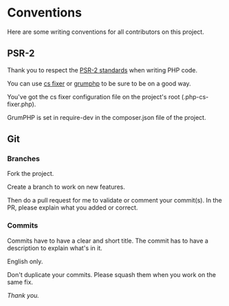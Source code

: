 # Conventions

Here are some writing conventions for all contributors on this project.

## PSR-2
Thank you to respect the [PSR-2 standards](https://www.php-fig.org/psr/psr-2) when writing PHP code.

You can use [cs fixer](https://github.com/FriendsOfPHP/PHP-CS-Fixer) or [grumphp](https://github.com/phpro/grumphp) to be sure to be on a good way.

You've got the cs fixer configuration file on the project's root (.php-cs-fixer.php).

GrumPHP is set in require-dev in the composer.json file of the project.

## Git
### Branches

Fork the project.

Create a branch to work on new features.

Then do a pull request for me to validate or comment your commit(s). In the PR, please explain what you added or correct.

### Commits

Commits have to have a clear and short title. The commit has to have a description to explain what's in it.

English only.

Don't duplicate your commits. Please squash them when you work on the same fix.


*Thank you.*